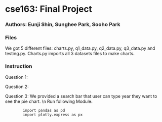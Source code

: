 # cse163: Final Project
### Authors: Eunji Shin, Sunghee Park, Sooho Park

### Files
We got 5 different files: charts.py, q1_data.py, q2_data.py, q3_data.py and testing.py.
Charts.py imports all 3 datasets files to make charts.


### Instruction
Question 1: 

Question 2:

Question 3: We provided a search bar that user can type year they want to see the pie chart. \n
            Run following Module.
            
            import pandas as pd
            import plotly.express as px

